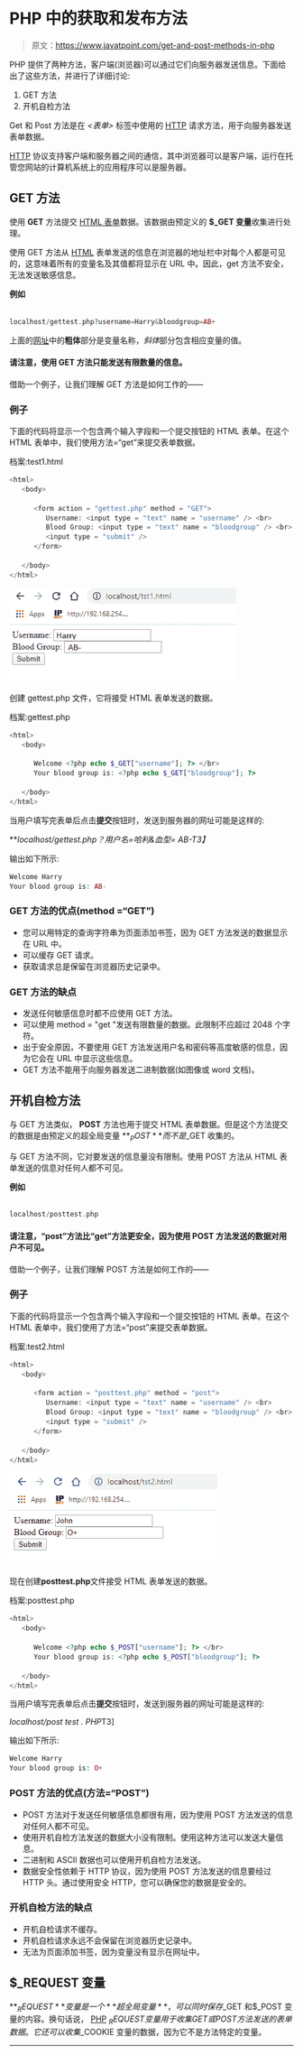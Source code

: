 # PHP 中的获取和发布方法

> 原文：<https://www.javatpoint.com/get-and-post-methods-in-php>

PHP 提供了两种方法，客户端(浏览器)可以通过它们向服务器发送信息。下面给出了这些方法，并进行了详细讨论:

1.  GET 方法
2.  开机自检方法

Get 和 Post 方法是在 *<表单>* 标签中使用的 [HTTP](https://www.javatpoint.com/http-full-form) 请求方法，用于向服务器发送表单数据。

[HTTP](https://www.javatpoint.com/http-tutorial) 协议支持客户端和服务器之间的通信，其中浏览器可以是客户端，运行在托管您网站的计算机系统上的应用程序可以是服务器。

## GET 方法

使用 **GET** 方法提交 [HTML 表单](https://www.javatpoint.com/html-form)数据。该数据由预定义的 **$_GET 变量**收集进行处理。

使用 GET 方法从 [HTML](https://www.javatpoint.com/html-tutorial) 表单发送的信息在浏览器的地址栏中对每个人都是可见的，这意味着所有的变量名及其值都将显示在 URL 中。因此，get 方法不安全，无法发送敏感信息。

**例如**

```php

localhost/gettest.php?username=Harry&bloodgroup=AB+

```

上面的[网址](https://www.javatpoint.com/url-full-form)中的**粗体**部分是变量名称，*斜体*部分包含相应变量的值。

#### 请注意，使用 GET 方法只能发送有限数量的信息。

借助一个例子，让我们理解 GET 方法是如何工作的——

### 例子

下面的代码将显示一个包含两个输入字段和一个提交按钮的 HTML 表单。在这个 HTML 表单中，我们使用方法=“get”来提交表单数据。

档案:test1.html

```php
<html>
   <body>

      <form action = "gettest.php" method = "GET">
         Username: <input type = "text" name = "username" /> <br>
         Blood Group: <input type = "text" name = "bloodgroup" /> <br>
         <input type = "submit" />
      </form>

   </body>
</html>

```

![Get and Post Methods in PHP](img/f8b13af1a2827916f2971786d758aa07.png)

创建 gettest.php 文件，它将接受 HTML 表单发送的数据。

档案:gettest.php

```php
<html>
   <body>

      Welcome <?php echo $_GET["username"]; ?> </br>
      Your blood group is: <?php echo $_GET["bloodgroup"]; ?>

   </body>
</html>

```

当用户填写完表单后点击**提交**按钮时，发送到服务器的网址可能是这样的:

***localhost/gettest.php？用户名=哈利&血型= AB-*T3】**

输出如下所示:

```php
Welcome Harry
Your blood group is: AB-

```

### GET 方法的优点(method =“GET”)

*   您可以用特定的查询字符串为页面添加书签，因为 GET 方法发送的数据显示在 URL 中。
*   可以缓存 GET 请求。
*   获取请求总是保留在浏览器历史记录中。

### GET 方法的缺点

*   发送任何敏感信息时都不应使用 GET 方法。
*   可以使用 method = "get "发送有限数量的数据。此限制不应超过 2048 个字符。
*   出于安全原因，不要使用 GET 方法发送用户名和密码等高度敏感的信息，因为它会在 URL 中显示这些信息。
*   GET 方法不能用于向服务器发送二进制数据(如图像或 word 文档)。

## 开机自检方法

与 GET 方法类似， **POST** 方法也用于提交 HTML 表单数据。但是这个方法提交的数据是由预定义的超全局变量 **$_POST** 而不是$_GET 收集的。

与 GET 方法不同，它对要发送的信息量没有限制。使用 POST 方法从 HTML 表单发送的信息对任何人都不可见。

**例如**

```php

localhost/posttest.php

```

#### 请注意，“post”方法比“get”方法更安全，因为使用 POST 方法发送的数据对用户不可见。

借助一个例子，让我们理解 POST 方法是如何工作的——

### 例子

下面的代码将显示一个包含两个输入字段和一个提交按钮的 HTML 表单。在这个 HTML 表单中，我们使用了方法=“post”来提交表单数据。

档案:test2.html

```php
<html>
   <body>

      <form action = "posttest.php" method = "post">
         Username: <input type = "text" name = "username" /> <br>
         Blood Group: <input type = "text" name = "bloodgroup" /> <br>
         <input type = "submit" />
      </form>

   </body>
</html>

```

![Get and Post Methods in PHP](img/f9b65c3ff87ef7aed9b4538ab88d3f81.png)

现在创建**posttest.php**文件接受 HTML 表单发送的数据。

档案:posttest.php

```php
<html>
   <body>

      Welcome <?php echo $_POST["username"]; ?> </br>
      Your blood group is: <?php echo $_POST["bloodgroup"]; ?>

   </body>
</html>

```

当用户填写完表单后点击**提交**按钮时，发送到服务器的网址可能是这样的:

*localhost/post test . PHP*T3]

输出如下所示:

```php
Welcome Harry
Your blood group is: O+ 

```

### POST 方法的优点(方法=“POST”)

*   POST 方法对于发送任何敏感信息都很有用，因为使用 POST 方法发送的信息对任何人都不可见。
*   使用开机自检方法发送的数据大小没有限制。使用这种方法可以发送大量信息。
*   二进制和 ASCII 数据也可以使用开机自检方法发送。
*   数据安全性依赖于 HTTP 协议，因为使用 POST 方法发送的信息要经过 HTTP 头。通过使用安全 HTTP，您可以确保您的数据是安全的。

### 开机自检方法的缺点

*   开机自检请求不缓存。
*   开机自检请求永远不会保留在浏览器历史记录中。
*   无法为页面添加书签，因为变量没有显示在网址中。

## $_REQUEST 变量

**$_REQUEST** 变量是一个**超全局变量**，可以同时保存$_GET 和$_POST 变量的内容。换句话说， [PHP](https://www.javatpoint.com/php-tutorial) $_REQUEST 变量用于收集 GET 或 POST 方法发送的表单数据。它还可以收集$_COOKIE 变量的数据，因为它不是方法特定的变量。

* * *